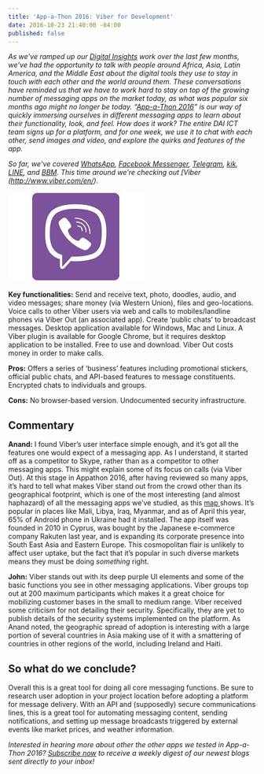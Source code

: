 ```yaml
---
title: 'App-a-Thon 2016: Viber for Development'
date: 2016-10-23 21:40:00 -04:00
published: false
---
```


*As we’ve ramped up our [Digital Insights](http://dai-global-digital.com/tags/?tag=digital-insights) work over the last few months, we’ve had the opportunity to talk with people around Africa, Asia, Latin America, and the Middle East about the digital tools they use to stay in touch with each other and the world around them. These conversations have reminded us that we have to work hard to stay on top of the growing number of messaging apps on the market today, as what was popular six months ago might no longer be today. “[App-a-Thon 2016](http://dai-global-digital.com/tags/?tag=appathon-2016)” is our way of quickly immersing ourselves in different messaging apps to learn about their functionality, look, and feel. How does it work? The entire DAI ICT team signs up for a platform, and for one week, we use it to chat with each other, send images and video, and explore the quirks and features of the app.*

*So far, we’ve covered [WhatsApp](http://dai-global-digital.com/whatsapp-appathon-2016.html), [Facebook Messenger](http://dai-global-digital.com/facebook-messenger.html), [Telegram](http://dai-global-digital.com/app-a-thon-2016-telegram-for-development.html), [kik](http://dai-global-digital.com/appathon-2016-kik-for-development.html), [LINE](http://dai-global-digital.com/app-a-thon-2016-line-for-development.html), and [BBM](http://dai-global-digital.com/appathon-BBM.html). This time around we’re checking out [Viber (http://www.viber.com/en/).*

<!--more-->

![viber.jpg](/uploads/viber.jpg)

**Key functionalities:** Send and receive text, photo, doodles, audio, and video messages; share money (via Western Union), files and geo-locations. Voice calls to other Viber users via web and calls to mobiles/landline phones via Viber Out (an associated app). Create ‘public chats’ to broadcast messages. Desktop application available for Windows, Mac and Linux. A Viber plugin is available for Google Chrome, but it requires desktop application to be installed. Free to use and download. Viber Out costs money in order to make calls.

**Pros:** Offers a series of ‘business’ features including promotional stickers, official public chats, and API-based features to message constituents. Encrypted chats to individuals and groups.

**Cons:** No browser-based version. Undocumented security infrastructure.

## Commentary

**Anand:** I found Viber’s user interface simple enough, and it’s got all the features one would expect of a messaging app. As I understand, it started off as a competitor to Skype, rather than as a competitor to other messaging apps. This might explain some of its focus on calls (via Viber Out). At this stage in Appathon 2016, after having reviewed so many apps, it’s hard to tell what makes Viber stand out from the crowd other than its geographical footprint, which is one of the most interesting (and almost haphazard) of all the messaging apps we’ve studied, as this [map ](https://www.similarweb.com/blog/worldwide-messaging-apps)shows. It’s popular in places like Mali, Libya, Iraq, Myanmar, and as of April this year, 65% of Android phone in Ukraine had it installed. The app itself was founded in 2010 in Cyprus, was bought by the Japanese e-commerce company Rakuten last year, and is expanding its corporate presence into South East Asia and Eastern Europe. This cosmopolitan flair is unlikely to affect user uptake, but the fact that it’s popular in such diverse markets means they must be doing *something* right.

**John:** Viber stands out with its deep purple UI elements and some of the basic functions you see in other messaging applications. Viber groups top out at 200 maximum participants which makes it a great choice for mobilizing customer bases in the small to medium range. Viber received some criticism for not detailing their security. Specifically, they are yet to publish details of the security systems implemented on the platform. As Anand noted, the geographic spread of adoption is interesting with a large portion of several countries in Asia making use of it with a smattering of countries in other regions of the world, including Ireland and Haiti.

## So what do we conclude?

Overall this is a great tool for doing all core messaging functions. Be sure to research user adoption in your project location before adopting a platform for message delivery. With an API and (supposedly) secure communications lines, this is a great tool for automating messaging content, sending notifications, and setting up message broadcasts triggered by external events like market prices, and weather information.   

*Interested in hearing more about other the other apps we tested in App-a-Thon 2016? [Subscribe now](https://confirmsubscription.com/h/r/066AFBA15492935C) to receive a weekly digest of our newest blogs sent directly to your inbox!*